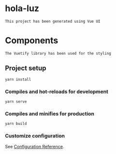 # hola-luz
```
This project has been generated using Vue UI
```
# Components
```
The Vuetify library has been used for the styling
```
## Project setup
```
yarn install
```

### Compiles and hot-reloads for development
```
yarn serve
```

### Compiles and minifies for production
```
yarn build
```

### Customize configuration
See [Configuration Reference](https://cli.vuejs.org/config/).
